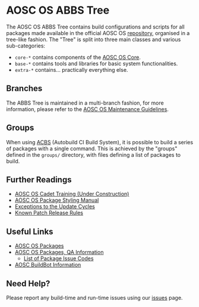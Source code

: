 AOSC OS ABBS Tree
=================

The AOSC OS ABBS Tree contains build configurations and scripts for all
packages made available in the official AOSC OS
[repository](https://repo.aosc.io), organised in a tree-like fashion. The "Tree"
is split into three main classes and various sub-categories:

- `core-*` contains components of the [AOSC OS Core](README.CORE.md).
- `base-*` contains tools and libraries for basic system functionalities.
- `extra-*` contains... practically everything else.

Branches
--------

The ABBS Tree is maintained in a multi-branch fashion, for more information,
please refer to the [AOSC OS Maintenance Guidelines](https://wiki.aosc.io/developers/aosc-os-maintenance-guidelines).

Groups
------

When using [ACBS](https://github.com/AOSC-Dev/acbs/) (Autobuild CI Build System),
it is possible to build a series of packages with a single command. This is
achieved by the "groups" defined in the `groups/` directory, with files defining
a list of packages to build.

Further Readings
----------------

- [AOSC OS Cadet Training (Under Construction)](https://wiki.aosc.io/developers/aosc-os-cadet-training)
- [AOSC OS Package Styling Manual](https://wiki.aosc.io/developers/aosc-os-package-styling-manual)
- [Exceptions to the Update Cycles](https://wiki.aosc.io/developers/aosc-os/cycle-exceptions)
- [Known Patch Release Rules](https://wiki.aosc.io/developers/aosc-os/known-patch-release-rules)

Useful Links
------------

- [AOSC OS Packages](https://packages.aosc.io/)
- [AOSC OS Packages, QA Information](https://packages.aosc.io/qa/)
    - [List of Package Issue Codes](https://wiki.aosc.io/developers/list-of-package-issue-codes)
- [AOSC BuildBot Information](https://wiki.aosc.io/developers/buildbots)

Need Help?
----------

Please report any build-time and run-time issues using our
[issues](https://github.com/AOSC-Dev/aosc-os-abbs/issues/new/choose) page.
